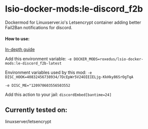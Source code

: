 # lsio-docker-mods:le-discord_f2b

Dockermod for Linuxserver.io's Letsencrypt container adding better Fail2Ban notifications for discord.

#### How to use:
[In-depth guide](https://github.com/linuxserver/docker-mods#using-a-docker-mod) 

Add this environment variable: 
```-e DOCKER_MODS=roxedus/lsio-docker-mods:le-discord_f2b-latest```

Environment variables used by this mod:
```-e DISC_HOOK=40832456738934/7DcEpWr5V24OIEIELjg-KkHky86SrOgTqA```


```-e DISC_ME="120970603556503552```

Add this action to your jail: `discordEmbed[bantime=24]`

## Currently tested on:  
linuxserver/letsencrypt
